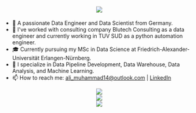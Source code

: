 <h1 align="center">
    <img src="https://readme-typing-svg.herokuapp.com/?font=Righteous&size=35&center=true&vCenter=true&width=500&height=70&duration=4000&lines=Hi+There!;+I'm+Muhammad+Ali!;" />
</h1>

- 👋 A passionate Data Engineer and Data Scientist from Germany.
- 🏢 I've worked with consulting company Blutech Consulting as a data engineer and currently working in TUV SUD as a python automation engineer.
- 🎓 Currently pursuing my MSc in Data Science at Friedrich-Alexander-Universität Erlangen-Nürnberg.
- 💼 I specialize in Data Pipeline Development, Data Warehouse, Data Analysis, and Machine Learning.
- 📫 How to reach me: ali_muhammad14@outlook.com | [LinkedIn](https://www.linkedin.com/in/muhammad-ali-8990b3163/)

<div align="center">
    <img src="https://skillicons.dev/icons?i=python,c,mysql,postgresql" /><br>
    <img src="https://skillicons.dev/icons?i=mongodb,tensorflow,pytorch,sklearn" /><br>
    <img src="https://skillicons.dev/icons?i=bash,docker,github,gitlab,anaconda" /><br>
</div>
